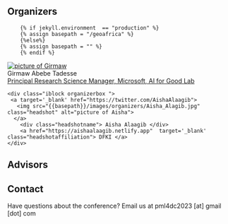 

## Organizers  

        {% if jekyll.environment  == "production" %}
        {% assign basepath = "/geoafrica" %}
        {%else%}
        {% assign basepath = "" %}
        {% endif %}
       
<div>
    <div class="iblock organizerbox ">
    <a target='_blank' href="https://www.microsoft.com/en-us/research/people/gtadesse/">
     <img src="{{basepath}}/images/organizers/girmaw.jpg" class="headshot" alt="picture of Girmaw">
      </a>
        <div class="headshotname"> Girmaw Abebe Tadesse</div>
        <a href="https://www.microsoft.com/en-us/research/people/gtadesse/"  target='_blank' class="headshotaffiliation"> Principal Research Science Manager, Microsoft, AI for Good Lab  </a>
    </div>
        
    <div class="iblock organizerbox ">
     <a target='_blank' href="https://twitter.com/AishaAlaagib">
       <img src="{{basepath}}/images/organizers/Aisha_Alagib.jpg" class="headshot" alt="picture of Aisha">
      </a>
        <div class="headshotname"> Aisha Alaagib </div>
        <a href="https://aishaalaagib.netlify.app"  target='_blank' class="headshotaffiliation"> DFKI </a>
    </div>
        
</div>


## Advisors



## Contact

Have questions about the conference? Email us at pml4dc2023 [at] gmail [dot] com
